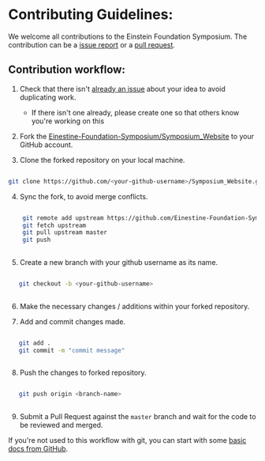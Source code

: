 # Contributing Guidelines:

We welcome all contributions to the Einstein Foundation Symposium. The contribution can be a [issue report](https://github.com/Einestine-Foundation-Symposium/Symposium_Website/issues) 
or a [pull request](https://github.com/Einestine-Foundation-Symposium/Symposium_Website/pulls).

## Contribution workflow:

1. Check that there isn't [already an issue](https://github.com/Einestine-Foundation-Symposium/Symposium_Website/issues) about your idea to avoid duplicating work.
    * If there isn't one already, please create one so that others know you're working on this

2. Fork the [Einestine-Foundation-Symposium/Symposium_Website](https://github.com/Einestine-Foundation-Symposium/Symposium_Website/) to your GitHub account.

3. Clone the forked repository on your local machine.

 ```bash
 
 git clone https://github.com/<your-github-username>/Symposium_Website.git
 
 ```
4. Sync the fork, to avoid merge conflicts. 

```bash

    git remote add upstream https://github.com/Einestine-Foundation-Symposium/Symposium_Website.git
    git fetch upstream
    git pull upstream master
    git push
    
```

5. Create a new branch with your github username as its name.

 ```bash
 
    git checkout -b <your-github-username>
    
 ```

6. Make the necessary changes / additions within your forked repository.

7. Add and commit changes made.

 ```bash
 
    git add .
    git commit -m "commit message"
    
 ```
8. Push the changes to forked repository.

 ```bash
 
    git push origin <branch-name>
    
 ```

9. Submit a Pull Request against the `master` branch and wait for the code to be reviewed and merged.

If you're not used to this workflow with git, you can start with some [basic docs from GitHub](https://help.github.com/articles/fork-a-repo/).
